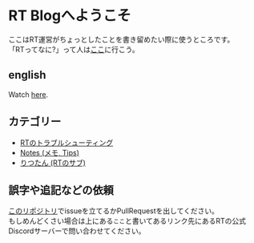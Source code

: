 # RT Blogへようこそ
ここはRT運営がちょっとしたことを書き留めたい際に使うところです。  
「RTってなに?」って人は[ここ](https://rt-bot.com/)に行こう。

## english
Watch [here](/en).

## カテゴリー
* [RTのトラブルシューティング](/trouble)
* [Notes (メモ, Tips)](/ja/notes)
* [りつたん (RTのサブ)](/rt-chan)

## 誤字や追記などの依頼
[このリポジトリ](https://github.com/RT-Team/RT-Team.github.io)でissueを立てるかPullRequestを出してください。  
もしめんどくさい場合は上にある`ここ`と書いてあるリンク先にあるRTの公式Discordサーバーで問い合わせてください。